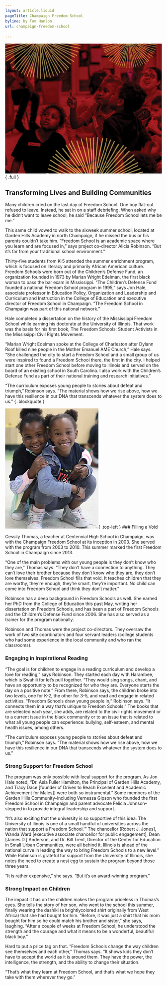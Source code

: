 ```yaml
---
layout: article.liquid
pageTitle: Champaign Freedom School
byline: by Tom Hanlon
url: champaign-freedom-school

---
```

![Students in a classroom](/img/champaign-freedom-school.png){ .full } 

## Transforming Lives and Building Communities

Many children cried on the last day of Freedom School. One boy flat-out refused to leave. Instead, he sat in on a staff debriefing. When asked why he didn’t want to leave school, he said “Because Freedom School lets me be me.”

This same child vowed to walk to the sixweek summer school, located at Garden Hills Academy in north Champaign, if he missed the bus or his parents couldn’t take him. “Freedom School is an academic space where you learn and are focused in,” says project co-director Alicia Robinson. “But it’s far from your traditional school environment.”

Thirty-five students from K-5 attended the summer enrichment program, which is focused on literacy and primarily African American culture. Freedom Schools were born out of the Children’s Defense Fund, an organization founded in 1973 by Marian Wright Edelman, the first black woman to pass the bar exam in Mississippi. “The Children’s Defense Fund founded a national Freedom School program in 1995,” says Jon Hale, associate professor in Education Policy, Organization and Leadership and Curriculum and Instruction in the College of Education and executive director of Freedom School in Champaign. “The Freedom School in Champaign was part of this national network.”

Hale completed a dissertation on the history of the Mississippi Freedom School while earning his doctorate at the University of Illinois. That work was the basis for his first book, The Freedom Schools: Student Activists in the Mississippi Civil Rights Movement.

“Marian Wright Edelman spoke at the College of Charleston after Dylann Roof killed nine people in the Mother Emanuel AME Church,” Hale says. “She challenged the city to start a Freedom School and a small group of us were inspired to found a Freedom School there, the first in the city. I helped start one other Freedom School before moving to Illinois and served on the board of an existing school in South Carolina. I also work with the Children’s Defense Fund as part of their national training and research initiatives.”

“The curriculum exposes young people to stories about defeat and triumph,” Robinson says. “The material shows how we rise above, how we have this resilience in our DNA that transcends whatever the system does to us.” { .blockquote }


![Emily Stone, Director of Public Engagement](/img/champaign-freedom-school-students.png){ .top-left } ### Filling a Void

Cessily Thomas, a teacher at Centennial High School in Champaign, was with the Champaign Freedom School at its inception in 2003. She served with the program from 2003 to 2010. This summer marked the first Freedom School in Champaign since 2013.

“One of the main problems with our young people is they don’t know who they are,” Thomas says. “They don’t have a connection to anything. They can’t love their brother because they don’t know who they are, they don’t love themselves. Freedom School fills that void. It teaches children that they are worthy, they’re enough, they’re smart, they’re important. No child can come into Freedom School and think they don’t matter.”

Robinson has a deep background in Freedom Schools as well. She earned her PhD from the College of Education this past May, writing her dissertation on Freedom Schools, and has been a part of Freedom Schools and the Children’s Defense Fund since 2006. She has also served as a trainer for the program nationally.

Robinson and Thomas were the project co-directors. They oversaw the work of two site coordinators and four servant leaders (college students who had some experience in the local community and who ran the classrooms).

### Engaging in Inspirational Reading

“The goal is for children to engage in a reading curriculum and develop a love for reading,” says Robinson. They started each day with Harambee, which is Swahili for let’s pull together. “They would sing songs, chant, and have an opportunity to be recognized for who they are. Everyone starts the day on a positive note.” From there, Robinson says, the children broke into two levels, one for K-2, the other for 3-5, and read and engage in related activities. “Freedom Schools draw young people in,” Robinson says. “It connects them in a way that’s unique to Freedom Schools.” The books that are selected each year, she adds, are related to the civil rights movement or to a current issue in the black community or to an issue that is related to what all young people can experience: bullying, self-esteem, and mental health issues, among others.

“The curriculum exposes young people to stories about defeat and triumph,” Robinson says. “The material shows how we rise above, how we have this resilience in our DNA that transcends whatever the system does to us.”

### Strong Support for Freedom School

The program was only possible with local support for the program. As Jon Hale noted, “Dr. Asia Fuller Hamilton, the Principal of Garden Hills Academy, and Tracy Dace [founder of Driven to Reach Excellent and Academic Achievement for Males]] were both so instrumental.” Some members of the Garden Hills Community–including Vernessa Gipson who founded the first Freedom School in Champaign and parent advocate Felicia Johnson–stepped in to provide integral leadership and support.

“It’s also exciting that the university is so supportive of this idea. The University of Ilinois is one of a small handful of universities across the nation that support a Freedom School.’” The chancellor [Robert J. Jones], Wanda Ward [executive associate chancellor for public engagement], Dean [James D.] Anderson, and Dr. Bill Trent, Director of the Center for Education in Small Urban Communities, were all behind it. Illinois is ahead of the national curve in leading the way to bring Freedom Schools to a new level.” While Robinson is grateful for support from the University of Illinois, she notes the need to create a nest egg to sustain the program beyond those three years.

“It is rather expensive,” she says. “But it’s an award-winning program.”

### Strong Impact on Children

The impact it has on the children makes the program priceless in Thomas’s eyes. She tells the story of her son, who went to the school this summer, finally wearing the dashiki (a brightlycolored shirt originally from West Africa) that she had bought for him. “Before, it was just a shirt that his mom bought for him so he could match his brother and sister,” she says, laughing. “After a couple of weeks at Freedom School, he understood the strength and the courage and what it means to be a wonderful, beautiful black boy.”

Hard to put a price tag on that. “Freedom Schools change the way children see themselves and each other,” Thomas says. “It shows kids they don’t have to accept the world as it is around them. They have the power, the intelligence, the strength, and the ability to change their situation.

“That’s what they learn at Freedom School, and that’s what we hope they take with them wherever they go.”
